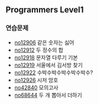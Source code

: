

## Programmers Level1

### 연습문제

- [no12906](<https://github.com/duoh20/notebook/blob/master/JavaTest/src/programmers/level1/No12906.java>) 같은 숫자는 싫어
- [no12912](<https://github.com/duoh20/notebook/blob/master/JavaTest/src/programmers/level1/No12912.java>) 두 정수의 합
- [no12918](<https://github.com/duoh20/notebook/blob/master/JavaTest/src/programmers/level1/No12918.java>) 문자열 다루기 기본
- [no12919](<https://github.com/duoh20/notebook/blob/master/JavaTest/src/programmers/level1/No12919.java>) 서울에서 김서방 찾기
- [no12922](<https://github.com/duoh20/notebook/blob/master/JavaTest/src/programmers/level1/No12922.java>) 수박수박수박수박수박수?
- [no12926](<https://github.com/duoh20/notebook/blob/master/JavaTest/src/programmers/level1/No12926.java>) 시저 암호
- [no42840](<https://github.com/duoh20/notebook/blob/master/JavaTest/src/programmers/level1/No42840.java>) 모의고사
- [no68644](<https://github.com/duoh20/notebook/blob/master/JavaTest/src/programmers/level1/No68644.java>) 두 개 뽑아서 더하기
